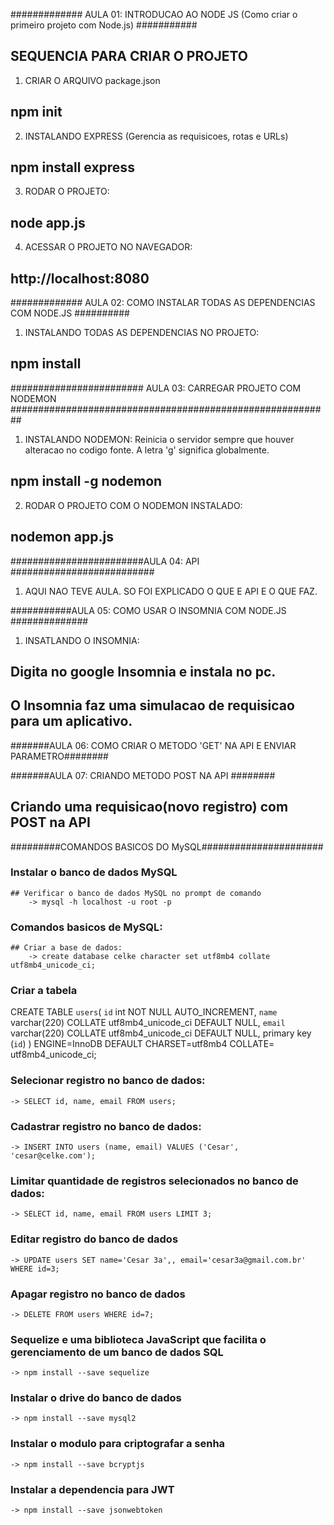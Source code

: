 ############# AULA 01: INTRODUCAO AO NODE JS (Como criar o primeiro projeto com Node.js) ###########

## SEQUENCIA PARA CRIAR O PROJETO

1) CRIAR O ARQUIVO package.json
## npm init

2) INSTALANDO EXPRESS (Gerencia as requisicoes, rotas e URLs)
## npm install express

3) RODAR O PROJETO:
## node app.js

4) ACESSAR O PROJETO NO NAVEGADOR:
## http://localhost:8080


############# AULA 02: COMO INSTALAR TODAS AS DEPENDENCIAS COM NODE.JS ##########
1) INSTALANDO TODAS AS DEPENDENCIAS NO PROJETO:
## npm install

######################## AULA 03: CARREGAR PROJETO COM NODEMON ##########################################################
1) INSTALANDO NODEMON: Reinicia o servidor sempre que houver alteracao no codigo fonte. A letra 'g' significa globalmente.
## npm install -g nodemon

2) RODAR O PROJETO COM O NODEMON INSTALADO:
## nodemon app.js

########################AULA 04: API ##########################
1) AQUI NAO TEVE AULA. SO FOI EXPLICADO O QUE E API E O QUE FAZ.

###########AULA 05: COMO USAR O INSOMNIA COM NODE.JS ##############
1) INSATLANDO O INSOMNIA:
## Digita no google Insomnia e instala no pc.
## O Insomnia faz uma simulacao de requisicao para um aplicativo.

#######AULA 06: COMO CRIAR O METODO 'GET' NA API E ENVIAR PARAMETRO########

#######AULA 07: CRIANDO METODO POST NA API ########
## Criando uma requisicao(novo registro) com POST na API

#########COMANDOS BASICOS DO MySQL######################
### Instalar o banco de dados MySQL
    ## Verificar o banco de dados MySQL no prompt de comando
        -> mysql -h localhost -u root -p

### Comandos basicos de MySQL:
    ## Criar a base de dados:
        -> create database celke character set utf8mb4 collate utf8mb4_unicode_ci;

### Criar a tabela
CREATE TABLE `users`(
    `id` int NOT NULL AUTO_INCREMENT,
    `name` varchar(220) COLLATE utf8mb4_unicode_ci DEFAULT NULL,
    `email` varchar(220) COLLATE utf8mb4_unicode_ci DEFAULT NULL,
    primary key (`id`)
) ENGINE=InnoDB DEFAULT CHARSET=utf8mb4 COLLATE= utf8mb4_unicode_ci;

### Selecionar registro no banco de dados:
    -> SELECT id, name, email FROM users;

### Cadastrar registro no banco de dados:
    -> INSERT INTO users (name, email) VALUES ('Cesar', 'cesar@celke.com');     

### Limitar quantidade de registros selecionados no banco de dados:
    -> SELECT id, name, email FROM users LIMIT 3;

### Editar registro do banco de dados
    -> UPDATE users SET name='Cesar 3a',, email='cesar3a@gmail.com.br' WHERE id=3;

### Apagar registro no banco de dados
    -> DELETE FROM users WHERE id=7;

### Sequelize e uma biblioteca JavaScript que facilita o gerenciamento de um banco de dados SQL
    -> npm install --save sequelize 

### Instalar o drive do banco de dados
    -> npm install --save mysql2

### Instalar o modulo para criptografar a senha
    -> npm install --save bcryptjs

### Instalar a dependencia para JWT
    -> npm install --save jsonwebtoken